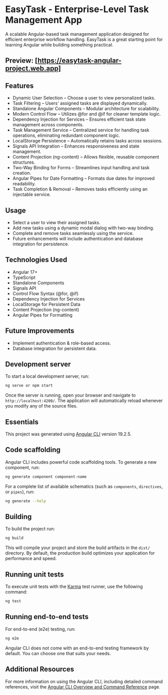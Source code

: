 # EasyTask - Enterprise-Level Task Management App

A scalable Angular-based task management application designed for efficient enterprise workflow handling. EasyTask is a great starting point for learning Angular while building something practical.

## Preview: [https://easytask-angular-project.web.app]

## Features

- Dynamic User Selection – Choose a user to view personalized tasks.
- Task Filtering – Users' assigned tasks are displayed dynamically.
- Standalone Angular Components – Modular architecture for scalability.
- Modern Control Flow – Utilizes @for and @if for cleaner template logic.
- Dependency Injection for Services – Ensures efficient task state management across components.
- Task Management Service – Centralized service for handling task operations, eliminating redundant component logic.
- LocalStorage Persistence – Automatically retains tasks across sessions.
- Signals API Integration – Enhances responsiveness and state management.
- Content Projection (ng-content) – Allows flexible, reusable component structures.
- Two-Way Binding for Forms – Streamlines input handling and task creation.
- Angular Pipes for Date Formatting – Formats due dates for improved readability.
- Task Completion & Removal – Removes tasks efficiently using an injectable service.

## Usage

- Select a user to view their assigned tasks.
- Add new tasks using a dynamic modal dialog with two-way binding.
- Complete and remove tasks seamlessly using the service.
- Future enhancements will include authentication and database integration for persistence.

## Technologies Used

- Angular 17+
- TypeScript
- Standalone Components
- Signals API
- Control Flow Syntax (@for, @if)
- Dependency Injection for Services
- LocalStorage for Persistent Data
- Content Projection (ng-content)
- Angular Pipes for Formatting

## Future Improvements

- Implement authentication & role-based access.
- Database integration for persistent data.

## Development server

To start a local development server, run:

```bash
ng serve or npm start
```

Once the server is running, open your browser and navigate to `http://localhost:4200/`. The application will automatically reload whenever you modify any of the source files.

## Essentials

This project was generated using [Angular CLI](https://github.com/angular/angular-cli) version 19.2.5.

## Code scaffolding

Angular CLI includes powerful code scaffolding tools. To generate a new component, run:

```bash
ng generate component component-name
```

For a complete list of available schematics (such as `components`, `directives`, or `pipes`), run:

```bash
ng generate --help
```

## Building

To build the project run:

```bash
ng build
```

This will compile your project and store the build artifacts in the `dist/` directory. By default, the production build optimizes your application for performance and speed.

## Running unit tests

To execute unit tests with the [Karma](https://karma-runner.github.io) test runner, use the following command:

```bash
ng test
```

## Running end-to-end tests

For end-to-end (e2e) testing, run:

```bash
ng e2e
```

Angular CLI does not come with an end-to-end testing framework by default. You can choose one that suits your needs.

## Additional Resources

For more information on using the Angular CLI, including detailed command references, visit the [Angular CLI Overview and Command Reference](https://angular.dev/tools/cli) page.
